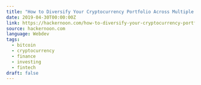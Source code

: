 ```yaml
---
title: "How to Diversify Your Cryptocurrency Portfolio Across Multiple Exchanges?"
date: 2019-04-30T00:00:00Z
link: https://hackernoon.com/how-to-diversify-your-cryptocurrency-portfolio-across-multiple-exchanges-78cd6aec07e9?source=rss----3a8144eabfe3---4
source: hackernoon.com
language: Webdev
tags:
  - bitcoin
  - cryptocurrency
  - finance
  - investing
  - fintech
draft: false
---
```

